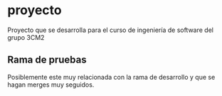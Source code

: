 # proyecto
Proyecto que se desarrolla para el curso de ingeniería de software del grupo 3CM2
## Rama de pruebas
Posiblemente este muy relacionada con la rama de desarrollo y que se hagan merges muy seguidos.